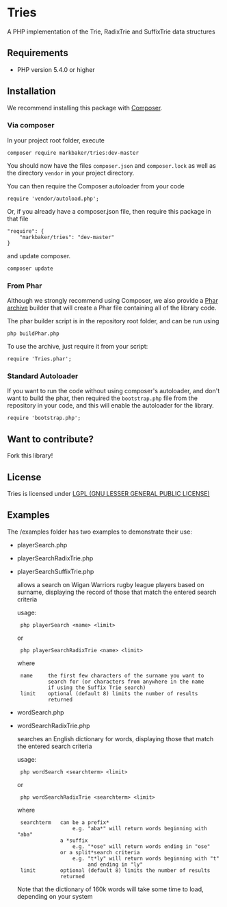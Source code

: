 Tries
======

A PHP implementation of the Trie, RadixTrie and SuffixTrie data structures

## Requirements
 * PHP version 5.4.0 or higher


## Installation

We recommend installing this package with [Composer](https://getcomposer.org/ "Get Composer").

### Via composer

In your project root folder, execute

```
composer require markbaker/tries:dev-master
```

You should now have the files `composer.json` and `composer.lock` as well as the directory `vendor` in your project directory.

You can then require the Composer autoloader from your code

```
require 'vendor/autoload.php';
```


Or, if you already have a composer.json file, then require this package in that file

```
"require": {
    "markbaker/tries": "dev-master"
}
```

and update composer.

```
composer update
```

### From Phar

Although we strongly recommend using Composer, we also provide a [Phar archive](http://php.net/manual/en/book.phar.php "Read about Phar") builder that will create a Phar file containing all of the library code.

The phar builder script is in the repository root folder, and can be run using

```
php buildPhar.php
```

To use the archive, just require it from your script:

```
require 'Tries.phar';
```

### Standard Autoloader

If you want to run the code without using composer's autoloader, and don't want to build the phar, then required the `bootstrap.php` file from the repository in your code, and this will enable the autoloader for the library.

```
require 'bootstrap.php';
```


## Want to contribute?
Fork this library!


## License
Tries is licensed under [LGPL (GNU LESSER GENERAL PUBLIC LICENSE)](https://github.com/MarkBaker/Tries/blob/master/LICENSE.md)


## Examples

The /examples folder has two examples to demonstrate their use:

 - playerSearch.php
 - playerSearchRadixTrie.php
 - playerSearchSuffixTrie.php

    allows a search on Wigan Warriors rugby league players based on surname, displaying the record of those that match the entered search criteria

    usage:

        php playerSearch <name> <limit>

    or

        php playerSearchRadixTrie <name> <limit>

    where

        name     the first few characters of the surname you want to
                 search for (or characters from anywhere in the name
                 if using the Suffix Trie search)
        limit    optional (default 8) limits the number of results
                 returned

 - wordSearch.php
 - wordSearchRadixTrie.php

    searches an English dictionary for words, displaying those that match the entered search criteria

    usage:

        php wordSearch <searchterm> <limit>

    or

        php wordSearchRadixTrie <searchterm> <limit>

    where

        searchterm   can be a prefix*
                         e.g. "aba*" will return words beginning with "aba"
                     a *suffix
                         e.g. "*ose" will return words ending in "ose"
                     or a split*search criteria
                         e.g. "t*ly" will return words beginning with "t" 
                              and ending in "ly"
        limit        optional (default 8) limits the number of results
                     returned

    Note that the dictionary of 160k words will take some time to load, depending on your system
